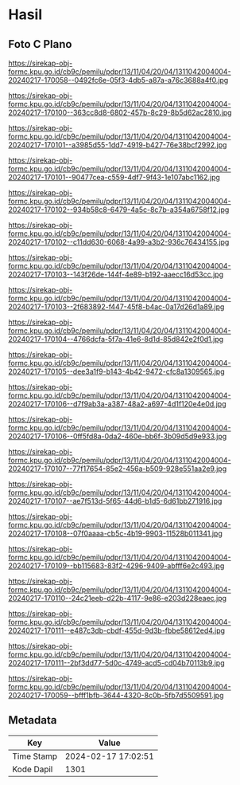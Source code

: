 # Hasil

## Foto C Plano

https://sirekap-obj-formc.kpu.go.id/cb9c/pemilu/pdpr/13/11/04/20/04/1311042004004-20240217-170058--0492fc6e-05f3-4db5-a87a-a76c3688a4f0.jpg

https://sirekap-obj-formc.kpu.go.id/cb9c/pemilu/pdpr/13/11/04/20/04/1311042004004-20240217-170100--363cc8d8-6802-457b-8c29-8b5d62ac2810.jpg

https://sirekap-obj-formc.kpu.go.id/cb9c/pemilu/pdpr/13/11/04/20/04/1311042004004-20240217-170101--a3985d55-1dd7-4919-b427-76e38bcf2992.jpg

https://sirekap-obj-formc.kpu.go.id/cb9c/pemilu/pdpr/13/11/04/20/04/1311042004004-20240217-170101--90477cea-c559-4df7-9f43-1e107abc1162.jpg

https://sirekap-obj-formc.kpu.go.id/cb9c/pemilu/pdpr/13/11/04/20/04/1311042004004-20240217-170102--934b58c8-6479-4a5c-8c7b-a354a6758f12.jpg

https://sirekap-obj-formc.kpu.go.id/cb9c/pemilu/pdpr/13/11/04/20/04/1311042004004-20240217-170102--c11dd630-6068-4a99-a3b2-936c76434155.jpg

https://sirekap-obj-formc.kpu.go.id/cb9c/pemilu/pdpr/13/11/04/20/04/1311042004004-20240217-170103--143f26de-144f-4e89-b192-aaecc16d53cc.jpg

https://sirekap-obj-formc.kpu.go.id/cb9c/pemilu/pdpr/13/11/04/20/04/1311042004004-20240217-170103--2f683892-f447-45f8-b4ac-0a17d26d1a89.jpg

https://sirekap-obj-formc.kpu.go.id/cb9c/pemilu/pdpr/13/11/04/20/04/1311042004004-20240217-170104--4766dcfa-5f7a-41e6-8d1d-85d842e2f0d1.jpg

https://sirekap-obj-formc.kpu.go.id/cb9c/pemilu/pdpr/13/11/04/20/04/1311042004004-20240217-170105--dee3a1f9-b143-4b42-9472-cfc8a1309565.jpg

https://sirekap-obj-formc.kpu.go.id/cb9c/pemilu/pdpr/13/11/04/20/04/1311042004004-20240217-170106--d7f9ab3a-a387-48a2-a697-4d1f120e4e0d.jpg

https://sirekap-obj-formc.kpu.go.id/cb9c/pemilu/pdpr/13/11/04/20/04/1311042004004-20240217-170106--0ff5fd8a-0da2-460e-bb6f-3b09d5d9e933.jpg

https://sirekap-obj-formc.kpu.go.id/cb9c/pemilu/pdpr/13/11/04/20/04/1311042004004-20240217-170107--77f17654-85e2-456a-b509-928e551aa2e9.jpg

https://sirekap-obj-formc.kpu.go.id/cb9c/pemilu/pdpr/13/11/04/20/04/1311042004004-20240217-170107--ae7f513d-5f65-44d6-b1d5-6d61bb271916.jpg

https://sirekap-obj-formc.kpu.go.id/cb9c/pemilu/pdpr/13/11/04/20/04/1311042004004-20240217-170108--07f0aaaa-cb5c-4b19-9903-11528b011341.jpg

https://sirekap-obj-formc.kpu.go.id/cb9c/pemilu/pdpr/13/11/04/20/04/1311042004004-20240217-170109--bb115683-83f2-4296-9409-abfff6e2c493.jpg

https://sirekap-obj-formc.kpu.go.id/cb9c/pemilu/pdpr/13/11/04/20/04/1311042004004-20240217-170110--24c21eeb-d22b-4117-9e86-e203d228eaec.jpg

https://sirekap-obj-formc.kpu.go.id/cb9c/pemilu/pdpr/13/11/04/20/04/1311042004004-20240217-170111--e487c3db-cbdf-455d-9d3b-fbbe58612ed4.jpg

https://sirekap-obj-formc.kpu.go.id/cb9c/pemilu/pdpr/13/11/04/20/04/1311042004004-20240217-170111--2bf3dd77-5d0c-4749-acd5-cd04b70113b9.jpg

https://sirekap-obj-formc.kpu.go.id/cb9c/pemilu/pdpr/13/11/04/20/04/1311042004004-20240217-170059--bfff1bfb-3644-4320-8c0b-5fb7d5509591.jpg


## Metadata

| Key        | Value               |
| ---------- | ------------------- |
| Time Stamp | 2024-02-17 17:02:51 |
| Kode Dapil | 1301                |



